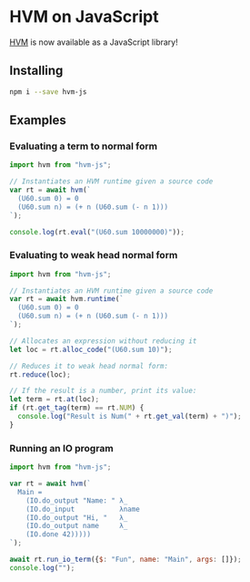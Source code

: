 HVM on JavaScript
=================

[HVM](https://github.com/kindelia/hvm) is now available as a JavaScript library!

Installing
----------

```bash
npm i --save hvm-js
```

Examples
--------

### Evaluating a term to normal form

```javascript
import hvm from "hvm-js";

// Instantiates an HVM runtime given a source code
var rt = await hvm(`
  (U60.sum 0) = 0
  (U60.sum n) = (+ n (U60.sum (- n 1)))
`);

console.log(rt.eval("(U60.sum 10000000)"));
```


### Evaluating to weak head normal form

```javascript
import hvm from "hvm-js";

// Instantiates an HVM runtime given a source code
var rt = await hvm.runtime(`
  (U60.sum 0) = 0
  (U60.sum n) = (+ n (U60.sum (- n 1)))
`);

// Allocates an expression without reducing it
let loc = rt.alloc_code("(U60.sum 10)");

// Reduces it to weak head normal form:
rt.reduce(loc);

// If the result is a number, print its value:
let term = rt.at(loc);
if (rt.get_tag(term) == rt.NUM) {
  console.log("Result is Num(" + rt.get_val(term) + ")");
}
```

### Running an IO program

```javascript
import hvm from "hvm-js";

var rt = await hvm(`
  Main =
    (IO.do_output "Name: " λ_
    (IO.do_input           λname
    (IO.do_output "Hi, "   λ_
    (IO.do_output name     λ_
    (IO.done 42)))))
`);

await rt.run_io_term({$: "Fun", name: "Main", args: []});
console.log("");
```
